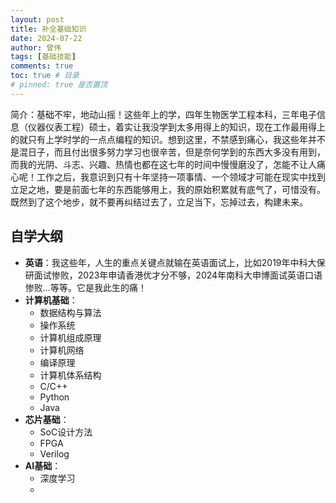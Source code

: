 ```yaml
---
layout: post
title: 补全基础知识
date: 2024-07-22
author: 曾伟
tags: [基础技能]
comments: true
toc: true # 目录
# pinned: true 是否置顶
---
```


简介：基础不牢，地动山摇！这些年上的学，四年生物医学工程本科，三年电子信息（仪器仪表工程）硕士，着实让我没学到太多用得上的知识，现在工作最用得上的就只有上学时学的一点点编程的知识。想到这里，不禁感到痛心，我这些年并不是混日子，而且付出很多努力学习也很辛苦，但是奈何学到的东西大多没有用到，而我的光阴、斗志、兴趣、热情也都在这七年的时间中慢慢磨没了，怎能不让人痛心呢！工作之后，我意识到只有十年坚持一项事情、一个领域才可能在现实中找到立足之地，要是前面七年的东西能够用上，我的原始积累就有底气了，可惜没有。既然到了这个地步，就不要再纠结过去了，立足当下，忘掉过去，构建未来。

## 自学大纲
* **英语**：我这些年，人生的重点关键点就输在英语面试上，比如2019年中科大保研面试惨败，2023年申请香港优才分不够，2024年南科大申博面试英语口语惨败...等等。它是我此生的痛！
* **计算机基础**：
    * 数据结构与算法
    * 操作系统
    * 计算机组成原理
    * 计算机网络
    * 编译原理
    * 计算机体系结构
    * C/C++
    * Python
    * Java
* **芯片基础**：
    * SoC设计方法
    * FPGA
    * Verilog
* **AI基础**：
    * 深度学习
    * 

